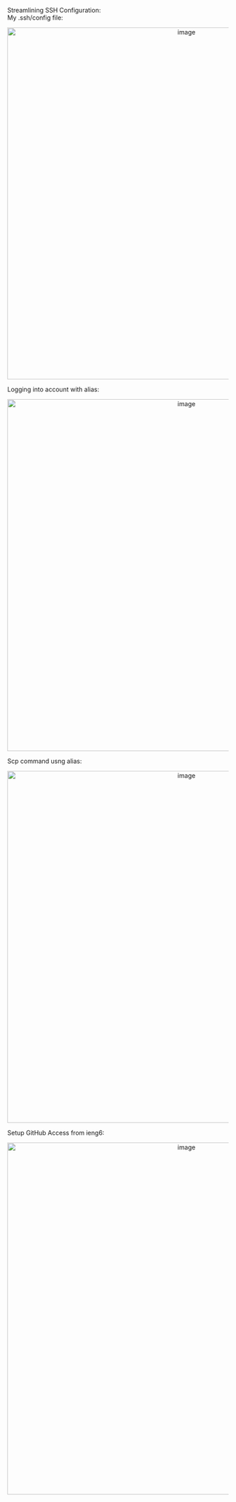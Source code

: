 Streamlining SSH Configuration:<br>
My .ssh/config file:
<p align="center">
  <img src="https://user-images.githubusercontent.com/99768694/167228670-01703dde-ffa2-4531-99f4-1d956b16629c.png" alt="image" width="800"/>
</p>
Logging into account with alias:
<p align="center">
  <img src="https://user-images.githubusercontent.com/99768694/167228710-cbfb6612-f5cb-414a-b3b6-702e64f7aead.png" alt="image" width="800"/>
</p>
Scp command usng alias:
<p align="center">
  <img src="https://user-images.githubusercontent.com/99768694/167228766-da1bc48c-21cf-46c4-bee2-74237518e6eb.png" alt="image" width="800"/>
</p>

Setup GitHub Access from ieng6:<br>

<p align="center">
  <img src="https://user-images.githubusercontent.com/99768694/167229767-1c5e6e7a-0ce8-422d-a5fd-187d680078ae.png" alt="image" width="800"/>
</p>
